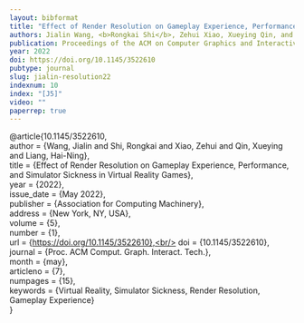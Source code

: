 ```yaml
---
layout: bibformat
title: "Effect of Render Resolution on Gameplay Experience, Performance, and Simulator Sickness in Virtual Reality Games"
authors: Jialin Wang, <b>Rongkai Shi</b>, Zehui Xiao, Xueying Qin, and Hai-Ning Liang
publication: Proceedings of the ACM on Computer Graphics and Interactive Techniques
year: 2022
doi: https://doi.org/10.1145/3522610
pubtype: journal
slug: jialin-resolution22
indexnum: 10
index: "[J5]"
video: ""
paperrep: true
---
```


@article{10.1145/3522610, <br/>
author = {Wang, Jialin and Shi, Rongkai and Xiao, Zehui and Qin, Xueying and Liang, Hai-Ning}, <br/>
title = {Effect of Render Resolution on Gameplay Experience, Performance, and Simulator Sickness in Virtual Reality Games}, <br/>
year = {2022}, <br/>
issue_date = {May 2022},<br/>
publisher = {Association for Computing Machinery},<br/>
address = {New York, NY, USA},<br/>
volume = {5},<br/>
number = {1},<br/>
url = {https://doi.org/10.1145/3522610},<br/>
doi = {10.1145/3522610},<br/>
journal = {Proc. ACM Comput. Graph. Interact. Tech.},<br/>
month = {may},<br/>
articleno = {7},<br/>
numpages = {15},<br/>
keywords = {Virtual Reality, Simulator Sickness, Render Resolution, Gameplay Experience}<br/>
}
